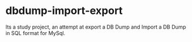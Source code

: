 # dbdump-import-export
Its a study project, an attempt at export a DB Dump and Import a DB Dump in SQL format for MySql.
